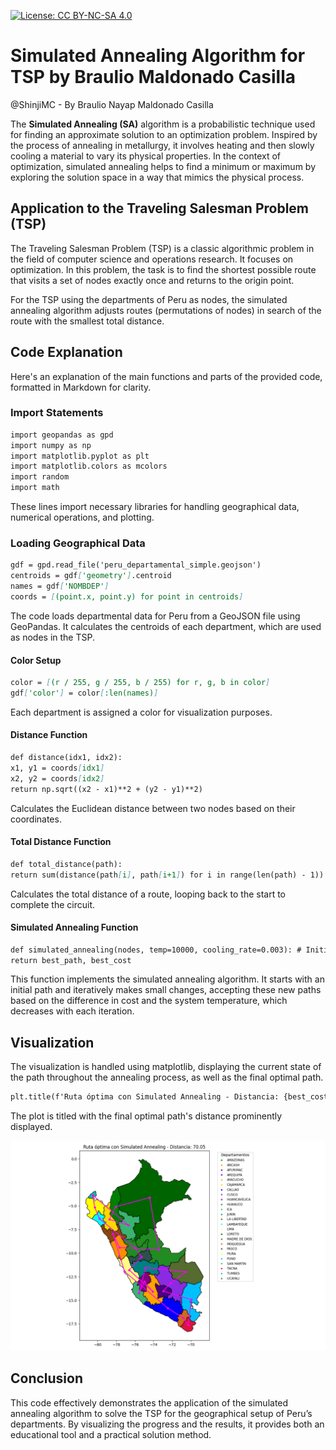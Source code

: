 [![License: CC BY-NC-SA 4.0](https://img.shields.io/badge/License-CC_BY--NC--SA_4.0-lightgrey.svg)](https://github.com/ShinjiMC/Simulated_Annealing_TSP/blob/main/LICENSE)

# Simulated Annealing Algorithm for TSP by Braulio Maldonado Casilla

@ShinjiMC - By Braulio Nayap Maldonado Casilla

The **Simulated Annealing (SA)** algorithm is a probabilistic technique used for finding an approximate solution to an optimization problem. Inspired by the process of annealing in metallurgy, it involves heating and then slowly cooling a material to vary its physical properties. In the context of optimization, simulated annealing helps to find a minimum or maximum by exploring the solution space in a way that mimics the physical process.

## Application to the Traveling Salesman Problem (TSP)

The Traveling Salesman Problem (TSP) is a classic algorithmic problem in the field of computer science and operations research. It focuses on optimization. In this problem, the task is to find the shortest possible route that visits a set of nodes exactly once and returns to the origin point.

For the TSP using the departments of Peru as nodes, the simulated annealing algorithm adjusts routes (permutations of nodes) in search of the route with the smallest total distance.

## Code Explanation

Here's an explanation of the main functions and parts of the provided code, formatted in Markdown for clarity.

### Import Statements

```markdown
import geopandas as gpd
import numpy as np
import matplotlib.pyplot as plt
import matplotlib.colors as mcolors
import random
import math
```

These lines import necessary libraries for handling geographical data, numerical operations, and plotting.

### Loading Geographical Data

```markdown
gdf = gpd.read_file('peru_departamental_simple.geojson')
centroids = gdf['geometry'].centroid
names = gdf['NOMBDEP']
coords = [(point.x, point.y) for point in centroids]
```

The code loads departmental data for Peru from a GeoJSON file using GeoPandas. It calculates the centroids of each department, which are used as nodes in the TSP.

#### Color Setup

```markdown
color = [(r / 255, g / 255, b / 255) for r, g, b in color]
gdf['color'] = color[:len(names)]
```

Each department is assigned a color for visualization purposes.

#### Distance Function

```markdown
def distance(idx1, idx2):
x1, y1 = coords[idx1]
x2, y2 = coords[idx2]
return np.sqrt((x2 - x1)**2 + (y2 - y1)**2)
```

Calculates the Euclidean distance between two nodes based on their coordinates.

#### Total Distance Function

```markdown
def total_distance(path):
return sum(distance(path[i], path[i+1]) for i in range(len(path) - 1)) + distance(path[-1], path[0])
```

Calculates the total distance of a route, looping back to the start to complete the circuit.

#### Simulated Annealing Function

```markdown
def simulated_annealing(nodes, temp=10000, cooling_rate=0.003): # Initialization and annealing process omitted for brevity
return best_path, best_cost
```

This function implements the simulated annealing algorithm. It starts with an initial path and iteratively makes small changes, accepting these new paths based on the difference in cost and the system temperature, which decreases with each iteration.

## Visualization

The visualization is handled using matplotlib, displaying the current state of the path throughout the annealing process, as well as the final optimal path.

```markdown
plt.title(f'Ruta óptima con Simulated Annealing - Distancia: {best_cost:.2f}')
```

The plot is titled with the final optimal path's distance prominently displayed.

![Final State](.Captures/Final_State.png)

## Conclusion

This code effectively demonstrates the application of the simulated annealing algorithm to solve the TSP for the geographical setup of Peru’s departments. By visualizing the progress and the results, it provides both an educational tool and a practical solution method.
